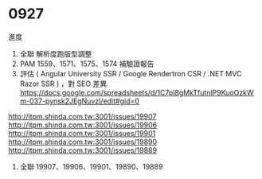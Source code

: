 # 0927

進度

1. 全聯 解析度跑版型調整 
2. PAM 1559、1571、1575、1574 補驗證報告
3. 評估 ( Angular University SSR / Google Rendertron CSR / .NET MVC Razor SSR ) ，對 SEO 差異
   https://docs.google.com/spreadsheets/d/1C7pl8gMkTfutnlP9KuoOzkWm-037-pynsk2JEgNuvzI/edit#gid=0

http://itpm.shinda.com.tw:3001/issues/19907
http://itpm.shinda.com.tw:3001/issues/19906
http://itpm.shinda.com.tw:3001/issues/19901
http://itpm.shinda.com.tw:3001/issues/19890
http://itpm.shinda.com.tw:3001/issues/19889

1. 全聯 19907、19906、19901、19890、19889
